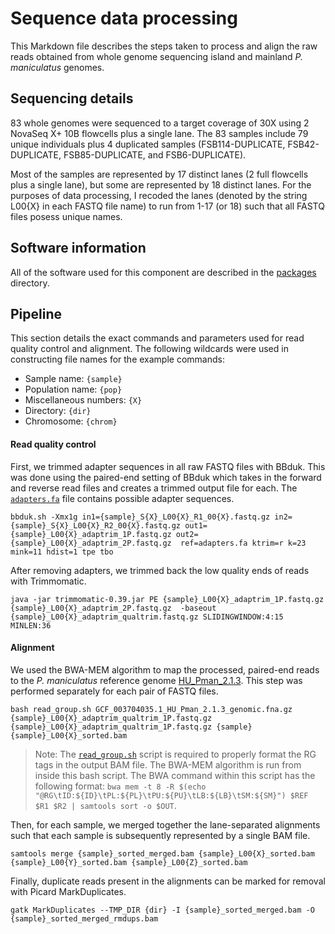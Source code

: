 # Sequence data processing
This Markdown file describes the steps taken to process and align the raw reads obtained from whole genome sequencing island and mainland *P. maniculatus* genomes. 

## Sequencing details
83 whole genomes were sequenced to a target coverage of 30X using 2 NovaSeq X+ 10B flowcells plus a single lane. The 83 samples include 79 unique individuals plus 4 duplicated samples (FSB114-DUPLICATE, FSB42-DUPLICATE, FSB85-DUPLICATE, and FSB6-DUPLICATE).

Most of the samples are represented by 17 distinct lanes (2 full flowcells plus a single lane), but some are represented by 18 distinct lanes. For the purposes of data processing, I recoded the lanes (denoted by the string L00{X} in each FASTQ file name) to run from 1-17 (or 18) such that all FASTQ files posess unique names.

## Software information
All of the software used for this component are described in the [packages](https://github.com/PayseurLabUWMadison/gi_demography_inversions/tree/main/packages) directory.

## Pipeline
This section details the exact commands and parameters used for read quality control and alignment. The following wildcards were used in constructing file names for the example commands:
- Sample name: `{sample}`
- Population name: `{pop}`
- Miscellaneous numbers: `{X}`
- Directory: `{dir}`
- Chromosome: `{chrom}`

#### Read quality control
First, we trimmed adapter sequences in all raw FASTQ files with BBduk. This was done using the paired-end setting of BBduk which takes in the forward and reverse read files and creates a trimmed output file for each. The [`adapters.fa`](https://github.com/PayseurLabUWMadison/gi_demography_inversions/blob/main/sequence_processing/adapters.fa) file contains possible adapter sequences.
```
bbduk.sh -Xmx1g in1={sample}_S{X}_L00{X}_R1_00{X}.fastq.gz in2={sample}_S{X}_L00{X}_R2_00{X}.fastq.gz out1={sample}_L00{X}_adaptrim_1P.fastq.gz out2={sample}_L00{X}_adaptrim_2P.fastq.gz  ref=adapters.fa ktrim=r k=23 mink=11 hdist=1 tpe tbo
```

After removing adapters, we trimmed back the low quality ends of reads with Trimmomatic. 
```
java -jar trimmomatic-0.39.jar PE {sample}_L00{X}_adaptrim_1P.fastq.gz {sample}_L00{X}_adaptrim_2P.fastq.gz  -baseout {sample}_L00{X}_adaptrim_qualtrim.fastq.gz SLIDINGWINDOW:4:15 MINLEN:36
```

#### Alignment
We used the BWA-MEM algorithm to map the processed, paired-end reads to the *P. maniculatus* reference genome [HU_Pman_2.1.3](https://www.ncbi.nlm.nih.gov/datasets/genome/GCF_003704035.1). This step was performed separately for each pair of FASTQ files.
```
bash read_group.sh GCF_003704035.1_HU_Pman_2.1.3_genomic.fna.gz {sample}_L00{X}_adaptrim_qualtrim_1P.fastq.gz {sample}_L00{X}_adaptrim_qualtrim_1P.fastq.gz {sample} {sample}_L00{X}_sorted.bam
```
>Note: The [`read_group.sh`](https://github.com/PayseurLabUWMadison/gi_demography_inversions/blob/main/sequence_processing/read_group.sh) script is required to properly format the RG tags in the output BAM file. The BWA-MEM algorithm is run from inside this bash script. The BWA command within this script has the following format: `bwa mem -t 8 -R $(echo "@RG\tID:${ID}\tPL:${PL}\tPU:${PU}\tLB:${LB}\tSM:${SM}") $REF $R1 $R2 | samtools sort -o $OUT`.

Then, for each sample, we merged together the lane-separated alignments such that each sample is subsequently represented by a single BAM file. 
```
samtools merge {sample}_sorted_merged.bam {sample}_L00{X}_sorted.bam {sample}_L00{Y}_sorted.bam {sample}_L00{Z}_sorted.bam
```

Finally, duplicate reads present in the alignments can be marked for removal with Picard MarkDuplicates.
```
gatk MarkDuplicates --TMP_DIR {dir} -I {sample}_sorted_merged.bam -O {sample}_sorted_merged_rmdups.bam
```
